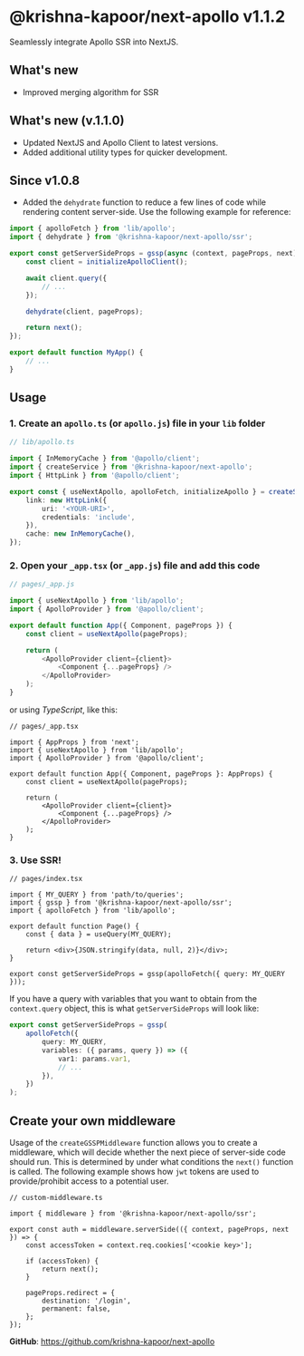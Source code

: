 # @krishna-kapoor/next-apollo v1.1.2

Seamlessly integrate Apollo SSR into NextJS.

## What's new

-   Improved merging algorithm for SSR

## What's new (v.1.1.0)

-   Updated NextJS and Apollo Client to latest versions.
-   Added additional utility types for quicker development.

## Since v1.0.8

-   Added the `dehydrate` function to reduce a few lines of code while rendering content server-side. Use the following example for reference:

```jsx
import { apolloFetch } from 'lib/apollo';
import { dehydrate } from '@krishna-kapoor/next-apollo/ssr';

export const getServerSideProps = gssp(async (context, pageProps, next) => {
    const client = initializeApolloClient();

    await client.query({
        // ...
    });

    dehydrate(client, pageProps);

    return next();
});

export default function MyApp() {
    // ...
}
```

## Usage

### 1. Create an `apollo.ts` (or `apollo.js`) file in your `lib` folder

```ts
// lib/apollo.ts

import { InMemoryCache } from '@apollo/client';
import { createService } from '@krishna-kapoor/next-apollo';
import { HttpLink } from '@apollo/client';

export const { useNextApollo, apolloFetch, initializeApollo } = createService({
    link: new HttpLink({
        uri: '<YOUR-URI>',
        credentials: 'include',
    }),
    cache: new InMemoryCache(),
});
```

### 2. Open your `_app.tsx` (or `_app.js`) file and add this code

```js
// pages/_app.js

import { useNextApollo } from 'lib/apollo';
import { ApolloProvider } from '@apollo/client';

export default function App({ Component, pageProps }) {
    const client = useNextApollo(pageProps);

    return (
        <ApolloProvider client={client}>
            <Component {...pageProps} />
        </ApolloProvider>
    );
}
```

or using _TypeScript_, like this:

```tsx
// pages/_app.tsx

import { AppProps } from 'next';
import { useNextApollo } from 'lib/apollo';
import { ApolloProvider } from '@apollo/client';

export default function App({ Component, pageProps }: AppProps) {
    const client = useNextApollo(pageProps);

    return (
        <ApolloProvider client={client}>
            <Component {...pageProps} />
        </ApolloProvider>
    );
}
```

### 3. Use SSR!

```tsx
// pages/index.tsx

import { MY_QUERY } from 'path/to/queries';
import { gssp } from '@krishna-kapoor/next-apollo/ssr';
import { apolloFetch } from 'lib/apollo';

export default function Page() {
    const { data } = useQuery(MY_QUERY);

    return <div>{JSON.stringify(data, null, 2)}</div>;
}

export const getServerSideProps = gssp(apolloFetch({ query: MY_QUERY }));
```

If you have a query with variables that you want to obtain from the `context.query` object, this is what `getServerSideProps` will look like:

```ts
export const getServerSideProps = gssp(
    apolloFetch({
        query: MY_QUERY,
        variables: ({ params, query }) => ({
            var1: params.var1,
            // ...
        }),
    })
);
```

## Create your own middleware

Usage of the `createGSSPMiddleware` function allows you to create a middleware, which will decide whether the next piece of server-side code should run. This is determined by under what conditions the `next()` function is called. The following example shows how `jwt` tokens are used to provide/prohibit access to a potential user.

```tsx
// custom-middleware.ts

import { middleware } from '@krishna-kapoor/next-apollo/ssr';

export const auth = middleware.serverSide(({ context, pageProps, next }) => {
    const accessToken = context.req.cookies['<cookie key>'];

    if (accessToken) {
        return next();
    }

    pageProps.redirect = {
        destination: '/login',
        permanent: false,
    };
});
```

**GitHub**: https://github.com/krishna-kapoor/next-apollo
